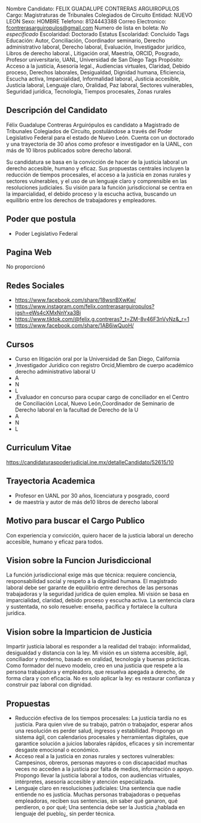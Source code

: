 Nombre Candidato: FELIX GUADALUPE CONTRERAS ARGUIROPULOS
Cargo: Magistraturas de Tribunales Colegiados de Circuito
Entidad: NUEVO LEON
Sexo: HOMBRE
Telefono: 8124443388
Correo Electronico: fcontrerasarguiropulos@gmail.com
Numero de lista en boleta: *No especificado*
Escolaridad: Doctorado
Estatus Escolaridad: Concluido
Tags Educación: Autor, Conciliación, Coordinador seminario, Derecho administrativo laboral, Derecho laboral, Evaluación, Investigador jurídico, Libros de derecho laboral., Litigación oral, Maestría, ORCID, Posgrado, Profesor universitario, UANL, Universidad de San Diego
Tags Propósito: Acceso a la justicia, Asesoría legal., Audiencias virtuales, Claridad, Debido proceso, Derechos laborales, Desigualdad, Dignidad humana, Eficiencia, Escucha activa, Imparcialidad, Informalidad laboral, Justicia accesible, Justicia laboral, Lenguaje claro, Oralidad, Paz laboral, Sectores vulnerables, Seguridad jurídica, Tecnología, Tiempos procesales, Zonas rurales


## Descripción del Candidato 

Félix Guadalupe Contreras Arguirópulos es candidato a Magistrado de Tribunales Colegiados de Circuito, postulándose a través del Poder Legislativo Federal para el estado de Nuevo León. Cuenta con un doctorado y una trayectoria de 30 años como profesor e investigador en la UANL, con más de 10 libros publicados sobre derecho laboral.

Su candidatura se basa en la convicción de hacer de la justicia laboral un derecho accesible, humano y eficaz. Sus propuestas centrales incluyen la reducción de tiempos procesales, el acceso a la justicia en zonas rurales y sectores vulnerables, y el uso de un lenguaje claro y comprensible en las resoluciones judiciales. Su visión para la función jurisdiccional se centra en la imparcialidad, el debido proceso y la escucha activa, buscando un equilibrio entre los derechos de trabajadores y empleadores.


## Poder que postula

- Poder Legislativo Federal


## Pagina Web

No proporcionó


## Redes Sociales

- https://www.facebook.com/share/18wsnBXwKw/
- https://www.instagram.com/felix.contrerasarguiropulos?igsh=eWs4cXMxNnYxa3Bi
- https://www.tiktok.com/@felix.g.contreras?_t=ZM-8v46F3nVyNz&_r=1
- https://www.facebook.com/share/1AB6iwQuoH/


## Cursos

- Curso en litigación oral por la Universidad de San Diego, California
- ,Investigador Jurídico con registro Orcid,Miembro de cuerpo académico derecho administrativo laboral U
- A
- N
- L
- ,Evaluador en concurso para ocupar cargo de conciliador en el Centro de Conciliación Local, Nuevo León,Coordinador de Seminario de Derecho laboral en la facultad de Derecho de la U
- A
- N
- L


## Curriculum Vitae

https://candidaturaspoderjudicial.ine.mx/detalleCandidato/52615/10


## Trayectoria Academica

- Profesor en UANL por 30 años, licenciatura y posgrado, coord
- de maestría y autor de más de10 libros de derecho laboral


## Motivo para buscar el Cargo Publico

Con experiencia y convicción, quiero hacer de la justicia laboral un derecho accesible, humano y eficaz para todos.


## Vision sobre la Funcion Jurisdiccional

La función jurisdiccional exige más que técnica: requiere conciencia, responsabilidad social y respeto a la dignidad humana. El magistrado laboral debe ser garante de equilibrio entre derechos de las personas trabajadoras y la seguridad jurídica de quien emplea. Mi visión se basa en imparcialidad, claridad, debido proceso y escucha activa. La sentencia clara y sustentada, no solo resuelve: enseña, pacífica y fortalece la cultura jurídica.


## Vision sobre la Imparticion de Justicia

Impartir justicia laboral es responder a la realidad del trabajo: informalidad, desigualdad y distancia con la ley. Mi visión es un sistema accesible, ágil, conciliador y moderno, basado en oralidad, tecnología y buenas prácticas. Como formador del nuevo modelo, creo en una justicia que respete a la persona trabajadora y empleadora, que resuelva apegada a derecho, de forma clara y con eficacia. No es solo aplicar la ley: es restaurar confianza y construir paz laboral con dignidad.


## Propuestas

- Reducción efectiva de los tiempos procesales: La justicia tardía no es justicia. Para quien vive de su trabajo, patrón o trabajador, esperar años una resolución es perder salud, ingresos y estabilidad. Propongo un sistema ágil, con calendarios procesales y herramientas digitales, que garantice solución a juicios laborales rápidos, eficaces y sin incrementar desgaste emocional o económico.
- Acceso real a la justicia en zonas rurales y sectores vulnerables: Campesinos, obreros, personas mayores o con discapacidad muchas veces no acceden a la justicia por falta de medios, información o apoyo. Propongo llevar la justicia laboral a todos, con audiencias virtuales, intérpretes, asesoría accesible y atención especializada.
- Lenguaje claro en resoluciones judiciales: Una sentencia que nadie entiende no es justicia. Muchas personas trabajadoras o pequeñas empleadoras, reciben sus sentencias, sin saber qué ganaron, qué perdieron, o por qué; Una sentencia debe ser la Justicia ¿hablada en lenguaje del pueblo¿, sin perder técnica.

